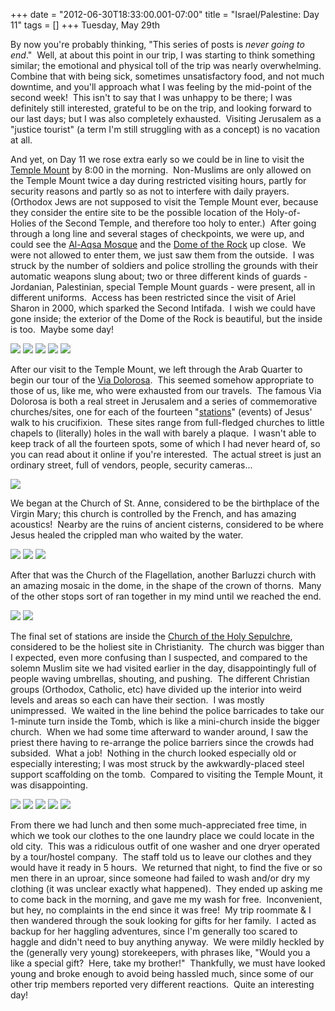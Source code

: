 +++
date = "2012-06-30T18:33:00.001-07:00"
title = "Israel/Palestine: Day 11"
tags = []
+++
Tuesday, May 29th

By now you're probably thinking, "This series of posts is *never going to end*."  Well, at about this point in our trip, I was starting to think something similar; the emotional and physical toll of the trip was nearly overwhelming.  Combine that with being sick, sometimes unsatisfactory food, and not much downtime, and you'll approach what I was feeling by the mid-point of the second week!  This isn't to say that I was unhappy to be there; I was definitely still interested, grateful to be on the trip, and looking forward to our last days; but I was also completely exhausted.  Visiting Jerusalem as a "justice tourist" (a term I'm still struggling with as a concept) is no vacation at all.

And yet, on Day 11 we rose extra early so we could be in line to visit the [Temple Mount](http://en.wikipedia.org/wiki/Temple_mount) by 8:00 in the morning.  Non-Muslims are only allowed on the Temple Mount twice a day during restricted visiting hours, partly for security reasons and partly so as not to interfere with daily prayers.  (Orthodox Jews are not supposed to visit the Temple Mount ever, because they consider the entire site to be the possible location of the Holy-of-Holies of the Second Temple, and therefore too holy to enter.)  After going through a long line and several stages of checkpoints, we were up, and could see the [Al-Aqsa Mosque](http://en.wikipedia.org/wiki/Al-Aqsa_Mosque) and the [Dome of the Rock](http://en.wikipedia.org/wiki/Dome_of_the_rock) up close.  We were not allowed to enter them, we just saw them from the outside.  I was struck by the number of soldiers and police strolling the grounds with their automatic weapons slung about; two or three different kinds of guards - Jordanian, Palestinian, special Temple Mount guards - were present, all in different uniforms.  Access has been restricted since the visit of Ariel Sharon in 2000, which sparked the Second Intifada.  I wish we could have gone inside; the exterior of the Dome of the Rock is beautiful, but the inside is too.  Maybe some day!

<img src="http://4.bp.blogspot.com/-osZhASqxEho/T-vVsLwN1tI/AAAAAAAAA-A/FmlG_DIP8DM/s1600/IMG_6249.jpg"/>

<img src="http://4.bp.blogspot.com/-BRWfQtFb1i4/T-vVswsNeQI/AAAAAAAAA-I/kn6MqTix_fE/s1600/IMG_6253.jpg"/>

<img src="http://2.bp.blogspot.com/-WlIAkYTBYEo/T-vVuhveIHI/AAAAAAAAA-g/xm3HdJpWHnM/s1600/IMG_6246.jpg"/>

<img src="http://2.bp.blogspot.com/-Rk-jPvYOddo/T-vVtjHM6vI/AAAAAAAAA-Q/MRyVRoaKHss/s1600/IMG_6257.jpg"/>

<img src="http://1.bp.blogspot.com/-sygrMoSczGw/T-vVuEfkspI/AAAAAAAAA-Y/f-GVf65FlgA/s1600/IMG_6264.jpg"/>

After our visit to the Temple Mount, we left through the Arab Quarter to begin our tour of the [Via Dolorosa](http://en.wikipedia.org/wiki/Via_dolorosa).  This seemed somehow appropriate to those of us, like me, who were exhausted from our travels.  The famous Via Dolorosa is both a real street in Jerusalem and a series of commemorative churches/sites, one for each of the fourteen "[stations](http://en.wikipedia.org/wiki/Stations_of_the_Cross)" (events) of Jesus' walk to his crucifixion.  These sites range from full-fledged churches to little chapels to (literally) holes in the wall with barely a plaque.  I wasn't able to keep track of all the fourteen spots, some of which I had never heard of, so you can read about it online if you're interested.  The actual street is just an ordinary street, full of vendors, people, security cameras...

<img src="http://1.bp.blogspot.com/-a8fFn8BwODw/T-vVx5oaugI/AAAAAAAAA_Q/gKOf3BUeHlc/s1600/IMG_6298.jpg"/>

We began at the Church of St. Anne, considered to be the birthplace of the Virgin Mary; this church is controlled by the French, and has amazing acoustics!  Nearby are the ruins of ancient cisterns, considered to be where Jesus healed the crippled man who waited by the water.

<img src="http://3.bp.blogspot.com/-k85RG2aBEXA/T-vVwd5i0iI/AAAAAAAAA-4/wwzbUIPPvD8/s1600/IMG_6284.jpg"/>

<img src="http://3.bp.blogspot.com/-4DWWXhvQyCA/T-vVvKfGcMI/AAAAAAAAA-o/eOtQa1vFcO4/s1600/IMG_6270.jpg"/>

<img src="http://4.bp.blogspot.com/-Ulppdopr8q4/T-vVv_S_IHI/AAAAAAAAA-w/HjBbeEWYsJ4/s1600/IMG_6285.jpg"/>

After that was the Church of the Flagellation, another Barluzzi church  with an amazing mosaic in the dome, in the shape of the crown of  thorns.  Many of the other stops sort of ran together in my mind until  we reached the end. 

<img src="http://1.bp.blogspot.com/-tg6IWxrcNtc/T-vVxdoRPeI/AAAAAAAAA_I/uAmsQ1heKJg/s1600/IMG_6295.jpg"/>

<img src="http://4.bp.blogspot.com/-kMuf8e_1_cE/T-vVwz_Cg0I/AAAAAAAAA_A/RbURtpxCx1k/s1600/IMG_6290.jpg"/>

The final set of stations are inside the [Church of the Holy Sepulchre](http://en.wikipedia.org/wiki/Church_of_the_Holy_Sepulchre), considered to be the holiest site in Christianity.  The church was bigger than I expected, even more confusing than I suspected, and compared to the solemn Muslim site we had visited earlier in the day, disappointingly full of people waving umbrellas, shouting, and pushing.  The different Christian groups (Orthodox, Catholic, etc) have divided up the interior into weird levels and areas so each can have their section.  I was mostly unimpressed.  We waited in the line behind the police barricades to take our 1-minute turn inside the Tomb, which is like a mini-church inside the bigger church.  When we had some time afterward to wander around, I saw the priest there having to re-arrange the police barriers since the crowds had subsided.  What a job!  Nothing in the church looked especially old or especially interesting; I was most struck by the awkwardly-placed steel support scaffolding on the tomb.  Compared to visiting the Temple Mount, it was disappointing.

<img src="http://1.bp.blogspot.com/-7Ka_xBD5gy0/T-vVya-vGsI/AAAAAAAAA_Y/om116F5Vk2U/s1600/IMG_6302.jpg"/>

<img src="http://2.bp.blogspot.com/-jTS7Os6N-2I/T-vVzHZ3GTI/AAAAAAAAA_g/EXIImyXlvPQ/s1600/IMG_6316.jpg"/>

<img src="http://1.bp.blogspot.com/-i9tqOet_l2o/T-vVz5tmNDI/AAAAAAAAA_w/gN6WYnrQsV4/s1600/IMG_6328.jpg"/>

<img src="http://3.bp.blogspot.com/-1UBDtaqGh74/T-vV0eJLOjI/AAAAAAAAA_4/PxCySX9BVB0/s1600/IMG_6324.jpg"/>

<img src="http://3.bp.blogspot.com/-n2YWwfJ6txw/T-vVzukF92I/AAAAAAAAA_o/vXkIsSA95vw/s1600/IMG_6334.jpg"/>

From there we had lunch and then some much-appreciated free time, in which we took our clothes to the one laundry place we could locate in the old city.  This was a ridiculous outfit of one washer and one dryer operated by a tour/hostel company.  The staff told us to leave our clothes and they would have it ready in 5 hours.  We returned that night, to find the five or so men there in an uproar, since someone had failed to wash and/or dry my clothing (it was unclear exactly what happened).  They ended up asking me to come back in the morning, and gave me my wash for free.  Inconvenient, but hey, no complaints in the end since it was free!  My trip roommate & I then wandered through the souk looking for gifts for her family.  I acted as backup for her haggling adventures, since I'm generally too scared to haggle and didn't need to buy anything anyway.  We were mildly heckled by the (generally very young) storekeepers, with phrases like, "Would you a like a special gift?  Here, take my brother!"  Thankfully, we must have looked young and broke enough to avoid being hassled much, since some of our other trip members reported very different reactions.  Quite an interesting day!
